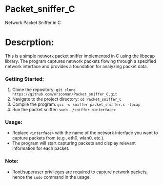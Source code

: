 # Packet_sniffer_C
Network Packet Sniffer in C
# Descrption:
This is a simple network packet sniffer implemented in C using the libpcap library. The program captures network packets flowing through a specified network interface and provides a foundation for analyzing packet data.
### Getting Started:
1. Clone the repository: `git clone https://github.com/orzooman/Packet_sniffer_C.git`
2. Navigate to the project directory: `cd Packet_sniffer_C`
3. Compile the program: `gcc -o sniffer packet_sniffer.c -lpcap`
4. Run the packet sniffer: `sudo ./sniffer <interface>`
### Usage:
- Replace `<interface>` with the name of the network interface you want to capture packets from (e.g., eth0, wlan0, etc.).
- The program will start capturing packets and display relevant information for each packet.
### Note:
- Root/superuser privileges are required to capture network packets, hence the `sudo` command in the usage.
